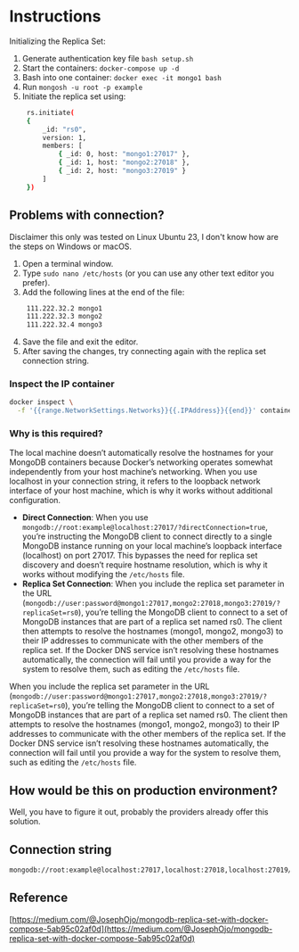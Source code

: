 # Instructions

Initializing the Replica Set:

1. Generate authentication key file `bash setup.sh`
2. Start the containers: `docker-compose up -d`
3. Bash into one container: `docker exec -it mongo1 bash`
4. Run `mongosh -u root -p example`
5. Initiate the replica set using:
   ```bash
    rs.initiate(
    {
        _id: "rs0",
        version: 1,
        members: [
            { _id: 0, host: "mongo1:27017" },
            { _id: 1, host: "mongo2:27018" },
            { _id: 2, host: "mongo3:27019" }
        ]
    })
   ```

## Problems with connection?

Disclaimer this only was tested on Linux Ubuntu 23, I don't know how are the steps on Windows or macOS.

1. Open a terminal window.
2. Type `sudo nano /etc/hosts` (or you can use any other text editor you prefer).
3. Add the following lines at the end of the file:
   ```bash
    111.222.32.2 mongo1
    111.222.32.3 mongo2
    111.222.32.4 mongo3
   ```
4. Save the file and exit the editor.
5. After saving the changes, try connecting again with the replica set connection string.

### Inspect the IP container

```bash
docker inspect \
  -f '{{range.NetworkSettings.Networks}}{{.IPAddress}}{{end}}' container_name_or_id
```

### Why is this required?

The local machine doesn’t automatically resolve the hostnames for your MongoDB containers because Docker’s networking operates somewhat independently from your host machine’s networking. When you use localhost in your connection string, it refers to the loopback network interface of your host machine, which is why it works without additional configuration.

- **Direct Connection**: When you use `mongodb://root:example@localhost:27017/?directConnection=true`, you’re instructing the MongoDB client to connect directly to a single MongoDB instance running on your local machine’s loopback interface (localhost) on port 27017. This bypasses the need for replica set discovery and doesn’t require hostname resolution, which is why it works without modifying the `/etc/hosts` file.
- **Replica Set Connection**: When you include the replica set parameter in the URL (`mongodb://user:password@mongo1:27017,mongo2:27018,mongo3:27019/?replicaSet=rs0`), you’re telling the MongoDB client to connect to a set of MongoDB instances that are part of a replica set named rs0. The client then attempts to resolve the hostnames (mongo1, mongo2, mongo3) to their IP addresses to communicate with the other members of the replica set. If the Docker DNS service isn’t resolving these hostnames automatically, the connection will fail until you provide a way for the system to resolve them, such as editing the `/etc/hosts` file.

When you include the replica set parameter in the URL (`mongodb://user:password@mongo1:27017,mongo2:27018,mongo3:27019/?replicaSet=rs0`), you’re telling the MongoDB client to connect to a set of MongoDB instances that are part of a replica set named rs0. The client then attempts to resolve the hostnames (mongo1, mongo2, mongo3) to their IP addresses to communicate with the other members of the replica set. If the Docker DNS service isn’t resolving these hostnames automatically, the connection will fail until you provide a way for the system to resolve them, such as editing the `/etc/hosts` file.

## How would be this on production environment?

Well, you have to figure it out, probably the providers already offer this solution.

## Connection string

```bash
mongodb://root:example@localhost:27017,localhost:27018,localhost:27019/?replicaSet=rs0
```

## Reference

[https://medium.com/@JosephOjo/mongodb-replica-set-with-docker-compose-5ab95c02af0d](https://medium.com/@JosephOjo/mongodb-replica-set-with-docker-compose-5ab95c02af0d)
